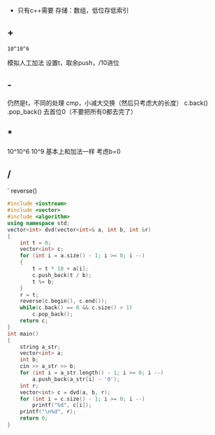- 只有c++需要
存储：数组，低位存低索引
## + 
    10^10^6
模拟人工加法
设置t，取余push，/10进位
## -
仍然是t，不同的处理
cmp，小减大交换（然后只考虑大的长度）
c.back()  .pop_back() 去首位0（不要把所有0都去完了）



## *
10^10^6 10^9
基本上和加法一样
考虑b=0
## /
`<algorithm> reverse()
```c++
#include <iostream>
#include <vector>
#include <algorithm>
using namespace std;
vector<int> dvd(vector<int>& a, int b, int &r)
{
    int t = 0;
    vector<int> c;
    for (int i = a.size() - 1; i >= 0; i --)
    {
        t = t * 10 + a[i];
        c.push_back(t / b);
        t %= b;
    }
    r = t;
    reverse(c.begin(), c.end());
    while(c.back() == 0 && c.size() > 1)
        c.pop_back();
    return c;
}
int main()
{
    string a_str;
    vector<int> a;
    int b;
    cin >> a_str >> b;
    for (int i = a_str.length() - 1; i >= 0; i --)
        a.push_back(a_str[i] - '0');
    int r;
    vector<int> c = dvd(a, b, r);
    for (int i = c.size() - 1; i >= 0; i --)
        printf("%d", c[i]);
    printf("\n%d", r);
    return 0;
}
```

